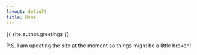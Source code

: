 ```yaml
---
layout: default
title: Home
---
```


<div class="hero inner">
    <p class="hero-text">{{ site.author.greetings }}</p>
</div>   

P.S. I am updating the site at the moment so things might be a little broken!